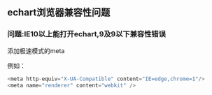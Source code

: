 ## echart浏览器兼容性问题
### 问题:IE10以上能打开echart,9及9以下兼容性错误

添加极速模式的meta

例如：
``` javascript
<meta http-equiv="X-UA-Compatible" content="IE=edge,chrome=1"/>
<meta name="renderer" content="webkit" />
```